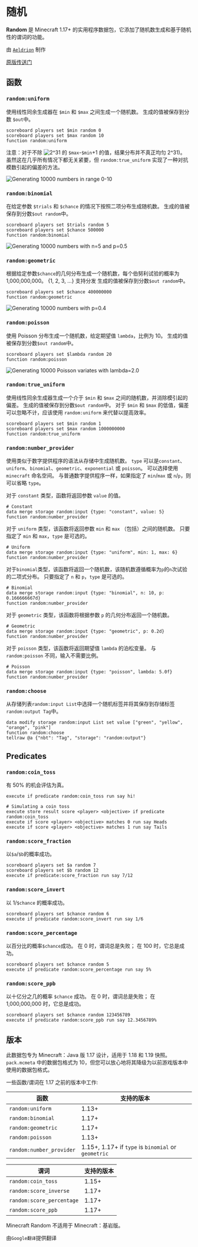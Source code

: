 # 随机

**Random** 是 Minecraft 1.17+ 的实用程序数据包，它添加了随机数生成和基于随机性的谓词的功能。

由 [`Aeldrion`](https://github.com/Aeldrion) 制作

[原版传送门](https://github.com/Aeldrion/Minecraft-Random)

## 函数

### `random:uniform`

使用线性同余生成器在 `$min` 和 `$max` 之间生成一个随机数。
生成的值被保存到分数 `$out`中。

```mcfunction
scoreboard players set $min random 0
scoreboard players set $max random 10
function random:uniform
```

注意：对于不除 ![2^31](https://render.githubusercontent.com/render/math?math=2^31) 的 `$max`-`$min`+1 的值，结果分布并不真正均匀 2^31)。
虽然这在几乎所有情况下都无关紧要，但 `random:true_uniform` 实现了一种对抗模数引起的偏差的方法。

![Generating 10000 numbers in range 0-10](https://cdn.discordapp.com/attachments/925818091475202118/926850852709359616/unknown.png)

### `random:binomial`

在给定参数 `$trials` 和 `$chance` 的情况下按照二项分布生成随机数。
生成的值被保存到分数`$out random`中。

```mcfunction
scoreboard players set $trials random 5
scoreboard players set $chance 500000
function random:binomial
```

![Generating 10000 numbers with n=5 and p=0.5](https://cdn.discordapp.com/attachments/925818091475202118/925820827851698236/unknown.png)

### `random:geometric`

根据给定参数`$chance`的几何分布生成一个随机数，每个伯努利试验的概率为 1,000,000,000。
{1, 2, 3, ...} 支持分发
生成的值被保存到分数`$out random`中。

```mcfunction
scoreboard players set $chance 400000000
function random:geometric
```

![Generating 10000 numbers with p=0.4](https://cdn.discordapp.com/attachments/925818091475202118/957630561965465610/unknown.png)

### `random:poisson`

使用 Poisson 分布生成一个随机数，给定期望值 `lambda`，比例为 10。
生成的值被保存到分数`$out random`中。

```mcfunction
scoreboard players set $lambda random 20
function random:poisson
```

![Generating 10000 Poisson variates with lambda=2.0](https://cdn.discordapp.com/attachments/925818091475202118/926851511345119262/unknown.png)

### `random:true_uniform`

使用线性同余生成器生成一个介于 `$min` 和 `$max` 之间的随机数，并消除模引起的偏差。
生成的值被保存到分数`$out random`中。
对于 `$min` 和 `$max` 的低值，偏差可以忽略不计，应该使用 `random:uniform` 来代替以提高效率。

```mcfunction
scoreboard players set $min random 1
scoreboard players set $max random 1000000000
function random:true_uniform
```

### `random:number_provider`

使用类似于数字提供程序的语法从存储中生成随机数。
`type` 可以是`constant`、`uniform`、`binomial`、`geometric`、`exponential` 或 `poisson`。
可以选择使用 `minecraft` 命名空间。
与普通数字提供程序一样，如果指定了 `min`/`max` 或 `n`/`p`，则可以省略 `type`。

对于 `constant` 类型，函数将返回参数 `value` 的值。

```mcfunction
# Constant
data merge storage random:input {type: "constant", value: 5}
function random:number_provider
```

对于 `uniform` 类型，该函数将返回参数 `min` 和 `max` （包括）之间的随机数。
只要指定了 `min` 和 `max`，`type` 是可选的。

```mcfunction
# Uniform
data merge storage random:input {type: "uniform", min: 1, max: 6}
function random:number_provider
```

对于`binomial`类型，该函数将返回一个随机数，该随机数遵循概率为`p`的`n`次试验的二项式分布。
只要指定了 `n` 和 `p`，`type` 是可选的。

```mcfunction
# Binomial
data merge storage random:input {type: "binomial", n: 10, p: 0.166666667d}
function random:number_provider
```

对于 `geometric` 类型，该函数将根据参数 `p` 的几何分布返回一个随机数。

```mcfunction
# Geometric
data merge storage random:input {type: "geometric", p: 0.2d}
function random:number_provider
```

对于 `poisson` 类型，该函数将返回期望值 `lambda` 的泊松变量。 与 `random:poisson` 不同，输入不需要比例。

```mcfunction
# Poisson
data merge storage random:input {type: "poisson", lambda: 5.0f}
function random:number_provider
```

### `random:choose`

从存储列表`random:input List`中选择一个随机标签并将其保存到存储标签`random:output Tag`中。

```mcfunction
data modify storage random:input List set value ["green", "yellow", "orange", "pink"]
function random:choose
tellraw @a {"nbt": "Tag", "storage": "random:output"}
```

## Predicates

### `random:coin_toss`

有 50% 的机会评估为真。

```mcfunction
execute if predicate random:coin_toss run say hi!
```

```mcfunction
# Simulating a coin toss
execute store result score <player> <objective> if predicate random:coin_toss
execute if score <player> <objective> matches 0 run say Heads
execute if score <player> <objective> matches 1 run say Tails
```

### `random:score_fraction`

以`$a`/`$b`的概率成功。

```mcfunction
scoreboard players set $a random 7
scoreboard players set $b random 12
execute if predicate:score_fraction run say 7/12
```

### `random:score_invert`

以 1/`$chance` 的概率成功。

```mcfunction
scoreboard players set $chance random 6
execute if predicate random:score_invert run say 1/6
```

### `random:score_percentage`

以百分比的概率`$chance`成功。 在 0 时，谓词总是失败； 在 100 时，它总是成功。

```mcfunction
scoreboard players set $chance random 5
execute if predicate random:score_percentage run say 5%
```

### `random:score_ppb`

以十亿分之几的概率 `$chance` 成功。 在 0 时，谓词总是失败； 在 1,000,000,000 时，它总是成功。

```mcfunction
scoreboard players set $chance random 123456789
execute if predicate random:score_ppb run say 12.3456789%
```

## 版本

此数据包专为 Minecraft：Java 版 1.17 设计，适用于 1.18 和 1.19 快照。
`pack.mcmeta` 中的数据包格式为 10，但您可以放心地将其降级为以前游戏版本中使用的数据包格式。

一些函数/谓词在 1.17 之前的版本中工作:

| 函数                 | 支持的版本                                |
|--------------------------|-----------------------------------------------------|
| `random:uniform`         | 1.13+                                               |
| `random:binomial`        | 1.17+                                               |
| `random:geometric`       | 1.17+                                               |
| `random:poisson`         | 1.13+                                               |
| `random:number_provider` | 1.15+, 1.17+ if `type` is `binomial` or `geometric` |

| 谓词                 | 支持的版本 |
|---------------------------|---------|
| `random:coin_toss`        | 1.15+   |
| `random:score_inverse`    | 1.17+   |
| `random:score_percentage` | 1.17+   |
| `random:score_ppb`        | 1.17+   |

Minecraft Random 不适用于 Minecraft：基岩版。

由`Google翻译`提供翻译
